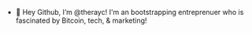 - 👋 Hey Github, I’m @therayc! I'm an bootstrapping entreprenuer who is fascinated by Bitcoin, tech, & marketing! 

<!---
therayc/therayc is a ✨ special ✨ repository because its `README.md` (this file) appears on your GitHub profile.
You can click the Preview link to take a look at your changes.
--->
